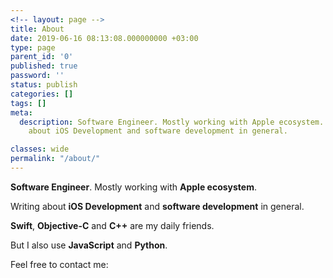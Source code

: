 ```yaml
---
<!-- layout: page -->
title: About
date: 2019-06-16 08:13:08.000000000 +03:00
type: page
parent_id: '0'
published: true
password: ''
status: publish
categories: []
tags: []
meta:
  description: Software Engineer. Mostly working with Apple ecosystem. Writing
    about iOS Development and software development in general.

classes: wide
permalink: "/about/"
---
```

**Software Engineer**. Mostly working with **Apple ecosystem**.

Writing about **iOS Development** and **software development** in general.

**Swift**, **Objective-C** and **C++** are my daily friends. 

But I also use **JavaScript** and **Python**.

Feel free to contact me:
